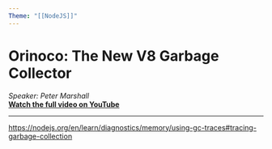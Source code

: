 ```yaml
---
Theme: "[[NodeJS]]"
---
```

# Orinoco: The New V8 Garbage Collector  
*Speaker: Peter Marshall*  
**[Watch the full video on YouTube](https://www.youtube.com/watch?v=Scxz6jVS4Ls)**  

---

https://nodejs.org/en/learn/diagnostics/memory/using-gc-traces#tracing-garbage-collection
